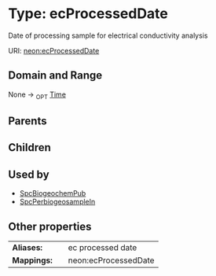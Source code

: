 
# Type: ecProcessedDate


Date of processing sample for electrical conductivity analysis

URI: [neon:ecProcessedDate](https://data.neonscience.org/ecProcessedDate)


## Domain and Range

None ->  <sub>OPT</sub> [Time](types/Time.md)

## Parents


## Children


## Used by

 * [SpcBiogeochemPub](SpcBiogeochemPub.md)
 * [SpcPerbiogeosampleIn](SpcPerbiogeosampleIn.md)

## Other properties

|  |  |  |
| --- | --- | --- |
| **Aliases:** | | ec processed date |
| **Mappings:** | | neon:ecProcessedDate |

